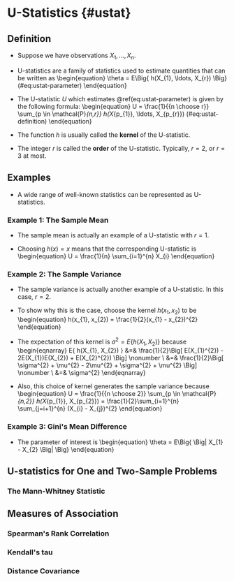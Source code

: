 
# U-Statistics {#ustat}

## Definition

* Suppose we have observations $X_{1}, \ldots, X_{n}$.

* U-statistics are a family of statistics used to estimate quantities 
that can be written as
\begin{equation}
\theta = E\Big\{ h(X_{1}, \ldots, X_{r})  \Big\}
(\#eq:ustat-parameter)
\end{equation}

* The U-statistic $U$ which estimates \@ref(eq:ustat-parameter) is given by the following formula:
\begin{equation}
U = \frac{1}{{n \choose r}} \sum_{p \in \mathcal{P}_{n,r}} h(X_{p_{1}}, \ldots, X_{p_{r}})
(\#eq:ustat-definition)
\end{equation}

* The function $h$ is usually called the **kernel** of the U-statistic.

* The integer $r$ is called the **order** of the U-statistic. Typically,
$r = 2$, or $r = 3$ at most.



## Examples
 
* A wide range of well-known statistics can be represented as U-statistics.


### Example 1: The Sample Mean

* The sample mean is actually an example of a U-statistic with $r = 1$.

* Choosing $h(x) = x$ means that the corresponding U-statistic is
\begin{equation}
U = \frac{1}{n} \sum_{i=1}^{n} X_{i}
\end{equation}

### Example 2: The Sample Variance

* The sample variance is actually another example of a U-statistic. 
In this case, $r = 2$.

* To show why this is the case, choose the kernel $h(x_{1}, x_{2})$ to be
\begin{equation}
h(x_{1}, x_{2}) = \frac{1}{2}(x_{1} - x_{2})^{2}
\end{equation}

* The expectation of this kernel is $\sigma^{2} = E\{ h(X_{1}, X_{2}) \}$ because
\begin{eqnarray}
E\{ h(X_{1}, X_{2}) \} &=& \frac{1}{2}\Big[ E(X_{1}^{2}) - 2E(X_{1})E(X_{2})  + E(X_{2}^{2}) \Big] \nonumber \\
&=& \frac{1}{2}\Big[ \sigma^{2} + \mu^{2} - 2\mu^{2}  + \sigma^{2} + \mu^{2} \Big] \nonumber \\
&=& \sigma^{2}
\end{eqnarray}

* Also, this choice of kernel generates the sample variance because
\begin{equation}
U = \frac{1}{{n \choose 2}} \sum_{p \in \mathcal{P}_{n,2}} h(X_{p_{1}}, X_{p_{2}})
= \frac{1}{2}\sum_{i=1}^{n} \sum_{j=i+1}^{n} (X_{i} - X_{j})^{2}
\end{equation}

### Example 3: Gini's Mean Difference

* The parameter of interest is
\begin{equation}
\theta = E\Big\{ \Big| X_{1} - X_{2} \Big|  \Big\}
\end{equation}

## U-statistics for One and Two-Sample Problems

### The Mann-Whitney Statistic

## Measures of Association

### Spearman's Rank Correlation


### Kendall's tau


### Distance Covariance


